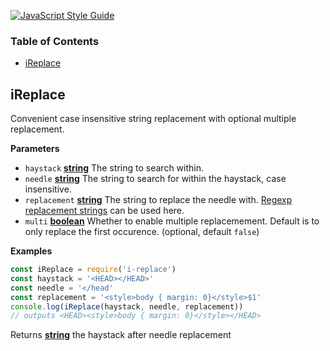 [![JavaScript Style Guide](https://cdn.rawgit.com/standard/standard/master/badge.svg)](https://github.com/standard/standard)

<!-- Generated by documentation.js. Update this documentation by updating the source code. -->

### Table of Contents

-   [iReplace](#ireplace)

## iReplace

Convenient case insensitive string replacement with optional multiple replacement.

**Parameters**

-   `haystack` **[string](https://developer.mozilla.org/en-US/docs/Web/JavaScript/Reference/Global_Objects/String)** The string to search within.
-   `needle` **[string](https://developer.mozilla.org/en-US/docs/Web/JavaScript/Reference/Global_Objects/String)** The string to search for within the haystack, case insensitive.
-   `replacement` **[string](https://developer.mozilla.org/en-US/docs/Web/JavaScript/Reference/Global_Objects/String)** The string to replace the needle with.
    [Regexp replacement strings](https://developer.mozilla.org/en-US/docs/Web/JavaScript/Reference/Global_Objects/String/replace) can be used here.
-   `multi` **[boolean](https://developer.mozilla.org/en-US/docs/Web/JavaScript/Reference/Global_Objects/Boolean)** Whether to enable multiple replacemement. Default is to only
    replace the first occurence. (optional, default `false`)

**Examples**

```javascript
const iReplace = require('i-replace')
const haystack = '<HEAD></HEAD>'
const needle = '</head'
const replacement = '<style>body { margin: 0}</style>$1'
console.log(iReplace(haystack, needle, replacement))
// outputs <HEAD><style>body { margin: 0}</style></HEAD>
```

Returns **[string](https://developer.mozilla.org/en-US/docs/Web/JavaScript/Reference/Global_Objects/String)** the haystack after needle replacement

